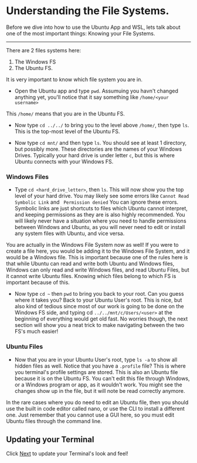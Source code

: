 # Understanding the File Systems.

Before we dive into how to use the Ubuntu App and WSL, lets talk about one of the most important things: Knowing your File Systems.

---

There are 2 files systems here:

1. The Windows FS
2. The Ubuntu FS.

It is very important to know which file system you are in.

- Open the Ubuntu app and type `pwd`. Assumuing you havn't changed anything yet, you'll notice that it say something like `/home/<your username>`

This `/home/` means that you are in the Ubuntu FS. 

- Now type `cd ../../` to bring you to the level above `/home/`, then type `ls`. This is the top-most level of the Ubuntu FS.

- Now type `cd mnt/` and then type `ls`. You should see at least 1 directory, but possibly more. These directories are the names of your Windows Drives. Typically your hard drive is under letter `c`, but this is where Ubuntu connects with your Windows FS. 

### Windows Files

- Type `cd <hard_drive_letter>`, then `ls`. This will now show you the top level of your hard drive. You may likely see some errors like `Cannot Read Symbolic Link` and ` Permission denied` You can ignore these errors. Symbolic links are just shortcuts to files which Ubuntu cannot interpret, and keeping permissions as they are is also highly recommended. You will likely never have a situation where you need to handle permissions between Windows and Ubuntu, as you will never need to edit or install any system files with Ubuntu, and vice versa.

You are actually in the Windows File System now as well! If you were to create a file here, you would be adding it to the Windows File System, and it would be a Windows file. This is important because one of the rules here is that while Ubuntu can read and write both Ubuntu and Windows files, Windows can only read and write Windows files, and read Ubuntu Files, but it cannot write Ubuntu files. Knowing which files belong to which FS is important because of this. 

- Now type `cd ~` then `pwd` to bring you back to your root. Can you guess where it takes you? Back to your Ubuntu User's root. This is nice, but also kind of tedious since most of our work is going to be done on the Windows FS side, and typing cd `../../mnt/c/Users/<user>` at the beginning of everything would get old fast. No worries though, the next section will show you a neat trick to make navigating between the two FS's much easier!

### Ubuntu Files

- Now that you are in your Ubuntu User's root, type `ls -a` to show all hidden files as well. Notice that you have a `.profile` file? This is where you terminal's profile settings are stored. This is also an Ubuntu file because it is on the Ubuntu FS. You can't edit this file through Windows, or a Windows program or app, as it wouldn't work. You might see the changes show up in the file, but it will note be read correctly anymore.

In the rare cases where you do need to edit an Ubuntu file, then you should use the built in code editor called nano, or use the CLI to install a different one. Just remember that you cannot use a GUI here, so you must edit Ubuntu files through the command line.

## Updating your Terminal

Click [Next](04_updating_terminal.md) to update your Terminal's look and feel! 
